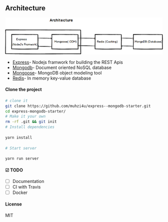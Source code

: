 ## Architecture

<img src="sketch/arch.png" alt="architecture" />

* [Express](https://expressjs.com/)- Nodejs framwork for building the REST Apis
* [Mongodb](http://mongodb.com/)- Document oriented NoSQL database
* [Mongoose](https://http://mongoosejs.com)- MongoDB object modeling tool
* [Redis](https://redis.io/)- In memory key-value database

#### Clone the project

```sh
# clone it
git clone https://github.com/muhzi4u/express--mongodb-starter.git
cd express-mongodb-starter/
# Make it your own
rm -rf .git && git init
# Install dependencies

yarn install

# Start server

yarn run server
```

#### ☑ TODO

* [ ] Documentation
* [ ] CI with Travis
* [ ] Docker

#### License

MIT

